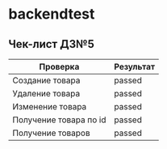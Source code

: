 # backendtest

## Чек-лист ДЗ№5

|**Проверка**|**Результат**|
|------------|-------------|
|Создание товара|passed|
|Удаление товара|passed|
|Изменение товара|passed|
|Получение товара по id|passed|
|Получение товаров|passed|
